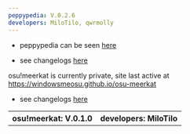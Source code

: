 ```yaml
---
peppypedia: V.0.2.6
developers: MiloTilo, qwrmolly
---
```

 
* peppypedia can be seen [here](https://windowsmeosu.github.io/peppypedia)
 
 * see changelogs [here](https://windowsmeosu.github.io/changelogs)




<table>
  <tr>
    <th>osu!meerkat: V.0.1.0</th>
    <th>developers: MiloTilo</th>



osu!meerkat is currently private, site last active at https://windowsmeosu.github.io/osu-meerkat

 * see changelogs [here](https://windowsmeosu.github.io/changelogs)
 
